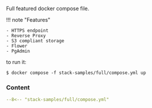 

Full featured docker compose file. 

!!! note "Features"

    - HTTPS endpoint
    - Reverse Proxy
    - S3 compliant storage
    - Flower
    - PgAdmin


to run it:

    $ docker compose -f stack-samples/full/compose.yml up

### Content

~~~yaml
--8<-- "stack-samples/full/compose.yml"
~~~

